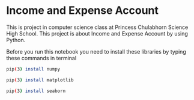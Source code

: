 # Income and Expense Account
This is project in computer science class at Princess Chulabhorn Science High School.
This project is about Income and Expense Account by using Python.

Before you run this notebook you need to install these libraries by typing these commands in terminal

```bash
pip(3) install numpy

pip(3) install matplotlib

pip(3) install seaborn
```
